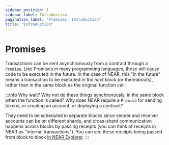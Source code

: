 ```yaml
---
sidebar_position: 1
sidebar_label: Introduction
pagination_label: "Promises: Introduction"
title: "Introduction"
---
```


# Promises

Transactions can be sent asynchronously from a contract through a [`Promise`](https://developer.mozilla.org/en-US/docs/Web/JavaScript/Reference/Global_Objects/Promise). Like Promises in many programming languages, these will cause code to be executed in the future. In the case of NEAR, this "in the future" means a transaction to be executed _in the next block_ (or thereabouts), rather than in the same block as the original function call.

:::info Why wait?
Why not do these things synchronously, in the same block when the function is called? Why does NEAR require a `Promise` for sending tokens, or creating an account, or deploying a contract?

They need to be scheduled in separate blocks since sender and receiver accounts can be on different shards, and cross-shard communication happens across blocks by passing receipts (you can think of receipts in NEAR as "internal transactions"). You can see these receipts being passed from block to block [in NEAR Explorer](https://explorer.near.org/transactions/36n3tBNiF497Tm9mijEpsCUvejL8mBYF1CEWthCnY8FV).
:::